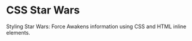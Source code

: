 CSS Star Wars
=============

Styling Star Wars: Force Awakens information using CSS and HTML inline elements.